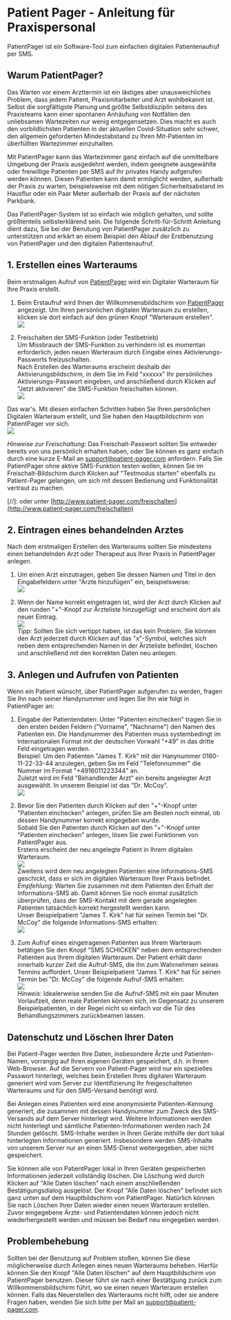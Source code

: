 # Patient Pager - Anleitung für Praxispersonal

PatientPager ist ein Software-Tool zum einfachen digitalen Patientenaufruf per SMS.

## Warum PatientPager?

Das Warten vor einem Arzttermin ist ein lästiges aber unausweichliches Problem,
dass jedem Patient, Praxismitarbeiter und Arzt wohlbekannt ist. Selbst die
sorgfältigste Planung und größte Selbstdisziplin seitens des Praxisteams kann
einer spontanen Anhäufung von Notfällen den unliebsamen Wartezeiten nur wenig
entgegensetzen. Dies macht es auch den vorbildlichsten Patienten in der aktuellen 
Covid-Situation sehr schwer, den allgemein geforderten Mindestabstand zu Ihren
Mit-Patienten im überfüllten Wartezimmer einzuhalten.

Mit PatientPager kann das Wartezimmer ganz einfach auf die unmittelbare Umgebung
der Praxis ausgedehnt werden, indem geeignete ausgewählte oder freiwillige Patienten
per SMS auf Ihr privates Handy aufgerufen werden können. Diesen Patienten kann damit ermöglicht
werden, außerhalb der Praxis zu warten, beispielsweise mit dem nötigen
Sicherheitsabstand im Hausflur oder ein Paar Meter außerhalb der Praxis auf der
nächsten Parkbank.

Das PatientPager-System ist so einfach wie möglich gehalten, und sollte 
größtenteils selbsterklärend sein.
Die folgende Schritt-für-Schritt Anleitung dient dazu, Sie bei der Benutung von
PatientPager zusätzlich zu unterstützen und erkärt an einem Beispiel den Ablauf
der Erstbenutzung von PatientPager und den digitalen Patientenaufruf.

## 1. Erstellen eines Warteraums
Beim erstmaligen Aufruf von [PatientPager](https://www.patient-pager.com)
wird ein Digitaler Warteraum für Ihre Praxis erstellt.

1. Beim Erstaufruf wird Ihnen der Willkommensbildschirm von
   [PatientPager](https://www.patientpager.com) angezeigt. Um Ihren 
   persönlichen digitalen Warteraum zu erstellen, klicken sie dort einfach
   auf den grünen Knopf "Warteraum erstellen".  
   ![](screenshots/01-splash.svg)  

2. Freischalten der SMS-Funktion (oder Testbetrieb)  
   Um Missbrauch der SMS-Funktion zu verhindern ist es momentan erforderlich,
   jeden neuen Warteraum durch Eingabe eines Aktivierungs-Passworts 
   freizuschalten.   
   Nach Erstellen des Warteraums erscheint deshalb der Aktivierungsbildschirm,
   in dem Sie im Feld "xxxxxx" Ihr persönliches Aktivierungs-Passwort eingeben, und 
   anschließend durch Klicken auf "Jetzt aktivieren" die SMS-Funktion freischalten
   können.  
   ![](screenshots/02-roomcreated.svg)

Das war's. Mit diesen einfachen Schritten haben Sie Ihren persönlichen Digitalen
Warteraum erstellt, und Sie haben den Hauptbildschirm von PatientPager vor sich.  
   ![](screenshots/03-mainscreen.svg) 

*Hinweise zur Freischaltung:* Das 
   Freischalt-Passwort sollten Sie entweder bereits von uns persönlich
   erhalten haben, oder Sie können es ganz einfach durch eine kurze E-Mail an
   [support@patient-pager.com](mailto:support@patient-pager.com)
   anfordern. Falls Sie PatientPager ohne aktive SMS-Funktion testen wollen, 
   können Sie im Freischalt-Bildschirm durch Klicken auf "Testmodus starten" 
   ebenfalls zu Patient-Pager gelangen, um sich mit dessen Bedienung und
   Funktionalität vertraut zu machen.

[//]: oder unter [http://www.patient-pager.com/freischalten](http://www.patient-pager.com/freischalten)   
      
## 2. Eintragen eines behandelnden Arztes
Nach dem erstmaligen Erstellen des Warteraums sollten Sie mindestens
einen behandelnden Arzt oder Therapeut aus Ihrer Praxis in PatientPager
anlegen.

1. Um einen Arzt einzutragen, geben Sie dessen Namen und Titel in den 
Eingabefeldern unter "Ärzte hinzufügen" ein, beispielsweise:  
   ![](screenshots/06-doctorcreate.svg)

2. Wenn der Name korrekt eingetragen ist, wird der
Arzt durch Klicken auf den runden "+"-Knopf zur Ärzteliste hinzugefügt
und erscheint dort als neuer Eintrag.  
   ![](screenshots/07-doctorappears.svg)  
   *Tipp:* 
   Sollten Sie sich vertippt haben, ist das kein Problem. Sie können
   den Arzt jederzeit durch Klicken auf das "x"-Symbol, welches sich
   neben dem entsprechenden Namen in der Ärzteliste befindet, löschen
   und anschließend mit den korrekten Daten neu anlegen.
      
## 3. Anlegen und Aufrufen von Patienten
Wenn ein Patient wünscht, über PatientPager aufgerufen zu werden,
fragen Sie Ihn nach seiner Handynummer und legen Sie Ihn wie folgt in
PatientPager an:

1. Eingabe der Patientendaten:
   Unter "Patienten einchecken" tragen Sie in den ersten beiden Feldern
   ("Vorname", "Nachname") den Namen des Patienten ein. 
   Die Handynummer des Patienten muss systembedingt im Internationalen
   Format mit der deutschen Vorwahl "+49" in das dritte Feld eingetragen 
   werden.  
   Beispiel: Um den Patienten "James T. Kirk" mit der Hanynummer
   0160-11-22-33-44 anzulegen, geben Sie im Feld "Telefonnummer"
   die Nummer im Format "+4916011223344" an.  
   Zuletzt wird im Feld "Behandlender Arzt" ein bereits 
   angelegter Arzt ausgewählt. In unserem Beispiel ist das "Dr. McCoy".  
   ![](screenshots/08-userdata.svg)

2. Bevor Sie den Patienten durch Klicken auf den "+"-Knopf unter 
   "Patienten einchecken" anlegen, prüfen Sie am Besten noch einmal,
   ob dessen Handynummer korrekt eingegeben wurde.  
   Sobald Sie den Patienten durch Klicken auf den "+"-Knopf unter 
   "Patienten einchecken" anlegen, lösen Sie zwei Funktionen von PatientPager
   aus.  
   Erstens erscheint der neu angelegte Patient in Ihrem digitalen
   Warteraum.  
    ![](screenshots/10-userappears-no-topright-no-sms-box.svg)  
   Zweitens wird dem neu angelegten Patienten eine Informations-SMS 
   geschickt, dass er sich im digitalen Warteraum Ihrer Praxis befindet.  
   *Empfehlung:* Warten Sie zusammen mit dem Patienten den Erhalt der
   Informations-SMS ab. Damit können Sie noch einmal zusätzlich überprüfen, dass
   der SMS-Kontakt mit dem gerade angelegten Patienten tatsächlich
   korrekt hergestellt werden kann.  
   Unser Beispielpatient "James T. Kirk" hat für seinen Termin bei "Dr. McCoy"
   die folgende Informations-SMS erhalten:  
   ![](screenshots/Patient-Pgr1.png)  
   
3. Zum Aufruf eines eingetragenen Patienten aus Ihrem Warteraum
   betätigen Sie den Knopf "SMS SCHICKEN" neben dem entsprechenden Patienten
   aus Ihrem digitalen Warteraum. Der Patient erhält dann innerhalb kurzer
   Zeit die Aufruf-SMS, die ihn zum Wahrnehmen seines Termins auffordert.
   Unser Beispielpatient "James T. Kirk" hat für seinen Termin bei "Dr. McCoy"
   die folgende Aufruf-SMS erhalten:  
      ![](screenshots/Patient-Pgr2.png)  
   *Hinweis:* Idealerweise senden Sie die Aufruf-SMS mit ein paar Minuten 
    Vorlaufzeit, denn reale Patienten können sich, im Gegensatz zu unserem
    Beispielpatienten, in der Regel nicht so einfach vor die Tür des
    Behandlungszimmers zurückbeamen lassen.

## Datenschutz und Löschen Ihrer Daten

Bei Patient-Pager werden Ihre Daten, insbesondere Ärzte und Patienten-Namen,
vorrangig auf Ihren eigenen Geräten gespeichert, d.h. in Ihrem Web-Browser.
Auf die Servern von Patient-Pager wird nur ein spezielles Passwort hinterlegt,
welches beim Erstellen Ihres digitalen Warteraum generiert wird vom Server
zur Identifizierung Ihr freigeschalteten Warteraums und für den SMS-Versand
benötigt wird.

Bei Anlegen eines Patienten wird eine anonymisierte Patienten-Kennung generiert,
die zusammen mit dessen Handynummer zum Zweck des SMS-Versands auf dem Server
hinterlegt wird. Weitere Informationen werden nicht hinterlegt und sämtliche
Patienten-Informationen werden nach 24 Stunden gelöscht. SMS-Inhalte werden in
Ihren Geräte mithilfe der dort lokal hinterlegten Informationen generiert.
Insbesondere werden SMS-Inhalte von unserem Server nur an einen SMS-Dienst
weitergegeben, aber nicht gespeichert.

Sie können alle von PatientPager lokal in Ihren Geräten gespeicherten
Informationen jederzeit vollständig löschen. Die Löschung wird durch Klicken auf
"Alle Daten löschen" nach einem anschließenden Bestätigungsdialog ausgelöst. Der
Knopf "Alle Daten löschen" befindet sich ganz unten auf dem Hauptbildschirm von
PatientPager. Natürlich können Sie nach Löschen Ihrer Daten wieder einen neuen
Warteraum erstellen. Zuvor eingegebene Ärzte- und Patientendaten können jedoch
nicht wiederhergestellt werden und müssen bei Bedarf neu eingegeben werden.

## Problembehebung
Sollten bei der Benutzung auf Problem stoßen, können Sie diese möglicherweise
durch Anlegen eines neuen Warteraums beheben. Hierfür können Sie den Knopf
"Alle Daten löschen" auf dem Hauptbildschirm von PatientPager benutzen. Dieser
führt sie nach einer Bestätigung zurück zum Willkommensbildschirm führt, wo
sie einen neuen Warteraum erstellen können. Falls das Neuerstellen des
Warteraums nicht hilft, oder sie andere Fragen haben, wenden Sie sich
bitte per Mail an [support@patient-pager.com](mailto:support@patient-pager.com).
